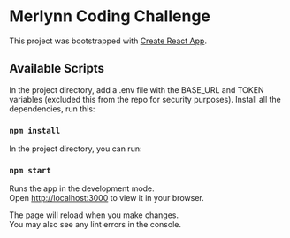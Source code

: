 # Merlynn Coding Challenge

This project was bootstrapped with [Create React App](https://github.com/facebook/create-react-app).

## Available Scripts

In the project directory, add a .env file with the BASE_URL and TOKEN variables (excluded this from the repo for security purposes).
Install all the dependencies, run this: 
### `npm install`

In the project directory, you can run:

### `npm start`

Runs the app in the development mode.\
Open [http://localhost:3000](http://localhost:3000) to view it in your browser.

The page will reload when you make changes.\
You may also see any lint errors in the console.
